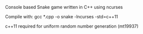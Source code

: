 Console based Snake game written in C++ using ncurses

Compile with: gcc *.cpp -o snake -lncurses -std=c++11

c++11 required for uniform random number generation (mt19937)
